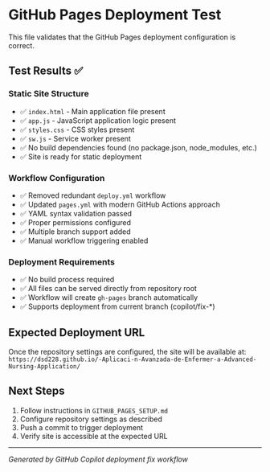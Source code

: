 # GitHub Pages Deployment Test

This file validates that the GitHub Pages deployment configuration is correct.

## Test Results ✅

### Static Site Structure
- ✅ `index.html` - Main application file present  
- ✅ `app.js` - JavaScript application logic present
- ✅ `styles.css` - CSS styles present
- ✅ `sw.js` - Service worker present
- ✅ No build dependencies found (no package.json, node_modules, etc.)
- ✅ Site is ready for static deployment

### Workflow Configuration
- ✅ Removed redundant `deploy.yml` workflow
- ✅ Updated `pages.yml` with modern GitHub Actions approach
- ✅ YAML syntax validation passed
- ✅ Proper permissions configured
- ✅ Multiple branch support added
- ✅ Manual workflow triggering enabled

### Deployment Requirements
- ✅ No build process required
- ✅ All files can be served directly from repository root
- ✅ Workflow will create `gh-pages` branch automatically
- ✅ Supports deployment from current branch (copilot/fix-*)

## Expected Deployment URL
Once the repository settings are configured, the site will be available at:
`https://dsd228.github.io/-Aplicaci-n-Avanzada-de-Enfermer-a-Advanced-Nursing-Application/`

## Next Steps
1. Follow instructions in `GITHUB_PAGES_SETUP.md`
2. Configure repository settings as described
3. Push a commit to trigger deployment
4. Verify site is accessible at the expected URL

---
*Generated by GitHub Copilot deployment fix workflow*